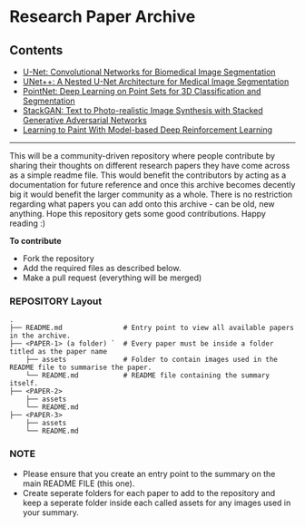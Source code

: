 # Research Paper Archive

## Contents 

- [U-Net: Convolutional Networks for Biomedical Image Segmentation](https://github.com/Vinayak-VG/Paper-Archive/tree/master/U-Net%20-%20Convolutional%20Networks%20for%20Biomedical%20Image%20Segmentation)
- [UNet++: A Nested U-Net Architecture for Medical Image Segmentation](https://github.com/Vinayak-VG/Paper-Archive/tree/master/UNet%2B%2B%20-%20A%20Nested%20U-Net%20Architecture%20for%20Medical%20Image%20Segmentation)
- [PointNet: Deep Learning on Point Sets for 3D Classification and Segmentation](https://github.com/Vinayak-VG/Paper-Archive/tree/master/PointNet%20-%20Deep%20Learning%20on%20Point%20Sets%20for%203D%20Classification%20and%20Segmentation)
- [StackGAN: Text to Photo-realistic Image Synthesis with Stacked Generative Adversarial Networks](https://github.com/Vinayak-VG/Paper-Archive/tree/master/StackGAN%20-%20Text%20to%20Photo-realistic%20Image%20Synthesis%20with%20Stacked%20Generative%20Adversarial%20Networks)
- [Learning to Paint With Model-based Deep Reinforcement Learning](https://github.com/Vinayak-VG/Paper-Archive/tree/master/Learning%20to%20Paint%20With%20Model-based%20Deep%20Reinforcement%20Learning)

------

This will be a community-driven repository where people contribute by sharing their thoughts on different research papers they have come across as a simple readme file. This would benefit the contributors by acting as a documentation for future reference and once this archive becomes decently big it would benefit the larger community as a whole. There is no restriction regarding what papers you can add onto this archive - can be old, new anything. Hope this repository gets some good contributions. Happy reading :)

**To contribute** 
- Fork the repository
- Add the required files as described below.
- Make a pull request (everything will be merged)

### REPOSITORY Layout

    .
    ├── README.md               # Entry point to view all available papers in the archive. 
    ├── <PAPER-1> (a folder) `  # Every paper must be inside a folder titled as the paper name
        ├── assets              # Folder to contain images used in the README file to summarise the paper.
        └── README.md           # README file containing the summary itself.
    ├── <PAPER-2>
        ├── assets
        └── README.md
    ├── <PAPER-3>
        ├── assets
        └── README.md

### NOTE

- Please ensure that you create an entry point to the summary on the main README FILE (this one).
- Create seperate folders for each paper to add to the repository and keep a seperate folder inside each called assets for any images used in your summary. 
